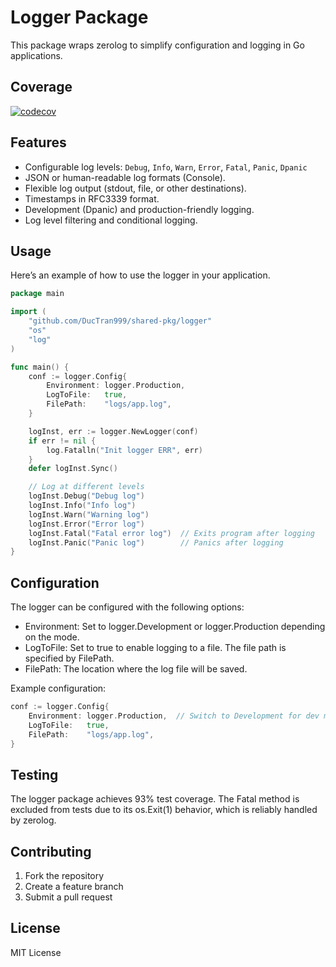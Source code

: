 # Logger Package
This package wraps zerolog to simplify configuration and logging in Go applications.

## Coverage
[![codecov](https://codecov.io/gh/DucTran999/shared-pkg/branch/master/graph/badge.svg)](https://codecov.io/gh/DucTran999/shared-pkg75%25-yellow)

## Features
- Configurable log levels: `Debug`, `Info`, `Warn`, `Error`, `Fatal`, `Panic`, `Dpanic`
- JSON or human-readable log formats (Console).
- Flexible log output (stdout, file, or other destinations).
- Timestamps in RFC3339 format.
- Development (Dpanic) and production-friendly logging.
- Log level filtering and conditional logging.

## Usage
Here’s an example of how to use the logger in your application.
```go
package main

import (
    "github.com/DucTran999/shared-pkg/logger"
    "os"
    "log"
)

func main() {
	conf := logger.Config{
		Environment: logger.Production,
		LogToFile:   true,
		FilePath:    "logs/app.log",
	}

	logInst, err := logger.NewLogger(conf)
	if err != nil {
		log.Fatalln("Init logger ERR", err)
	}
	defer logInst.Sync()

    // Log at different levels
    logInst.Debug("Debug log")
    logInst.Info("Info log")
    logInst.Warn("Warning log")
    logInst.Error("Error log")
    logInst.Fatal("Fatal error log")  // Exits program after logging
    logInst.Panic("Panic log")        // Panics after logging
}
```

## Configuration
The logger can be configured with the following options:

- Environment: Set to logger.Development or logger.Production depending on the mode.
- LogToFile: Set to true to enable logging to a file. The file path is specified by FilePath.
- FilePath: The location where the log file will be saved.

Example configuration:
```go
conf := logger.Config{
    Environment: logger.Production,  // Switch to Development for dev mode
    LogToFile:   true,
    FilePath:    "logs/app.log",
}
```

## Testing
The logger package achieves 93% test coverage. The Fatal method is excluded from tests due to its os.Exit(1) behavior, which is reliably handled by zerolog.

## Contributing
1. Fork the repository
2. Create a feature branch
3. Submit a pull request

## License
MIT License